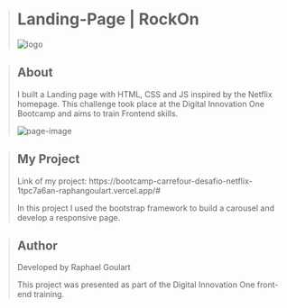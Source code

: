 ><h1>Landing-Page | RockOn</h1>
>
>![logo](https://user-images.githubusercontent.com/102624691/175290314-e6e5337f-8723-4c9d-8430-250c0ec51f8c.jpg)


><h2>About</h2>
>I built a Landing page with HTML, CSS and JS inspired by the Netflix homepage.
>This challenge took place at the Digital Innovation One Bootcamp and aims to train Frontend skills.
> 
>![page-image](https://user-images.githubusercontent.com/102624691/175289023-144f15d2-b4c9-49fb-8899-09ed281961f3.jpg)

><h2>My Project</h2>
>Link of my project: https://bootcamp-carrefour-desafio-netflix-1tpc7a6an-raphangoulart.vercel.app/#
>
>
>In this project I used the bootstrap framework to build a carousel and develop a responsive page.

><h2>Author</h2>
>Developed by Raphael Goulart
>
>This project was presented as part of the Digital Innovation One front-end training. 
>


